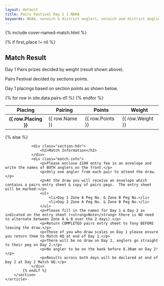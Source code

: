 ```yaml
---
layout: default
title: Pairs Festival Day 1 | NDAA
keywords: NDAA, norwich & district anglers, norwich and district angling, norwich & district, matches, fishing match, match list, match calendar, match listing, ndaa pairs festival 2021, ,2021 ndaa pairs festival, ndaa pairs festival day 1, ndaa pairs festival 1
---
```


{% include cover-named-match.html %}

<main class="wrapper wrapper--padding wrapper--min-height">
    <article id="Information">
        <section>
            {% if first_place != nil %}
                <div class="section-hdr">
                    <h2>Match Result</h2>
                </div>
                <div class="match-info">
                    <p>Day 1 Pairs prizes decided by weight (result shown above).</p>
                    <p>Pairs Festival decided by sections points.</p>
                    <p>Day 1 placings based on section points as shown below.</p>
                </div>
                <div class="table-container">
                    <table class="match-result">
                        <thead>
                            <tr>
                                <th class="th--sticky">Placing</th>
                                <th>Pairing</th>
                                <th>Points</th>
                                <th>Weight</th>
                            </tr>
                        </thead>
                        <tbody>
                            {% for row in site.data.pairs-d1 %}
                            <tr>
                                <th class="td--sticky td--center" data-heading="Placing">{{ row.Placing }}</th>
                                <td data-heading="Pairing">{{ row.Name }}</td>
                                <td class="td--center" data-heading="Points">{{ row.Points }}</td>
                                <td class="td--right" data-heading="Weight">{{ row.Weight }}</td>
                            </tr>
                            {% endfor %}
                        </tbody>
                    </table>
                </div>
            {% else %}

                <div class="section-hdr">
                    <h2>Match Information</h2>
                </div>
                <div class="match-info">
                    <p>Please enclose £100 entry fee in an envelope and write the names of BOTH anglers on the front.</p>
                    <p>Only one angler from each pair to attend the draw.</p>
                    <p>At the draw you will receive an envelope which contains a pairs entry sheet & copy of pairs pegs.  The entry sheet will be marked:</p>
                    <ul>
                        <li>Day 1 Zone A Peg No. & Zone B Peg No.</li>
                        <li>Day 2 Zone A Peg No. & Zone B Peg No.</li>
                    </ul>
                    <p>Please fill in the names for Day 1 & Day 2 as indicated on the entry sheet (<strong>Note</strong> there is NO need to alternate between Zone A & B over the 2 days).</p>
                    <p>Return COMPLETED pairs entry sheet to Tony BEFORE leaving the draw.</p>
                    <p>Those of you who draw scales on Day 1 please ensure you return them to Match HQ at end of Day 1.</p>
                    <p>There will be no draw on Day 2, anglers go straight to their peg on Day 2.</p>
                    <p>No angler to be on the bank before 8.30am on Day 2!</p>
                    <p>Results across both days will be declared at end of Day 2 at Day 2 Match HQ.</p>
                </div>
            {% endif %}
        </section>
    </article>

</main>